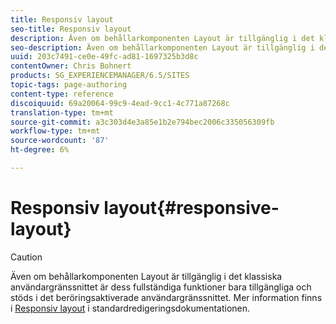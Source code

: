 ```yaml
---
title: Responsiv layout
seo-title: Responsiv layout
description: Även om behållarkomponenten Layout är tillgänglig i det klassiska användargränssnittet är dess fullständiga funktioner bara tillgängliga och stöds i det beröringsaktiverade användargränssnittet.
seo-description: Även om behållarkomponenten Layout är tillgänglig i det klassiska användargränssnittet är dess fullständiga funktioner bara tillgängliga och stöds i det beröringsaktiverade användargränssnittet.
uuid: 203c7491-ce0e-49fc-ad81-1697325b3d8c
contentOwner: Chris Bohnert
products: SG_EXPERIENCEMANAGER/6.5/SITES
topic-tags: page-authoring
content-type: reference
discoiquuid: 69a20064-99c9-4ead-9cc1-4c771a87268c
translation-type: tm+mt
source-git-commit: a3c303d4e3a85e1b2e794bec2006c335056309fb
workflow-type: tm+mt
source-wordcount: '87'
ht-degree: 6%

---
```



# Responsiv layout{#responsive-layout}

>[!CAUTION]
>
>Även om behållarkomponenten Layout är tillgänglig i det klassiska användargränssnittet är dess fullständiga funktioner bara tillgängliga och stöds i det beröringsaktiverade användargränssnittet. Mer information finns i [Responsiv layout](/help/sites-authoring/responsive-layout.md) i standardredigeringsdokumentationen.

